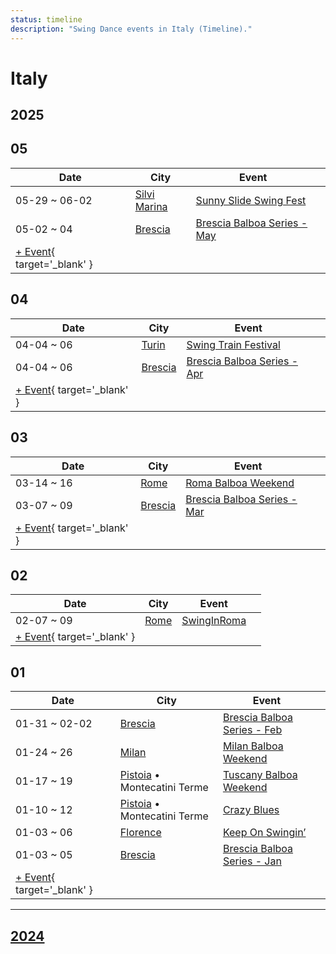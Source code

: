 ```yaml
---
status: timeline
description: "Swing Dance events in Italy (Timeline)."
---
```


# Italy

## 2025

## 05

| Date | City | Event | |
| --- | --- | --- | --- |
| 05-29 ~ 06-02 | [Silvi Marina](by_city.md#silvi-marina) | [Sunny Slide Swing Fest](sunny-slide-swing-fest-2025.md) |  |
| 05-02 ~ 04 | [Brescia](by_city.md#brescia) | [Brescia Balboa Series - May](brescia-balboa-series-may-2025.md) |  |
| [+ Event](https://github.com/swingdance/events/issues/new?assignees=&labels=add+event&projects=&template=02-add_entity.yml&title=%5B2025%2Fit%5D%20%3CName%3E&region=it&province=&city=&org_id=&date_starts=2025-05-&date_ends=2025-05-){ target='_blank' }

## 04

| Date | City | Event | |
| --- | --- | --- | --- |
| 04-04 ~ 06 | [Turin](by_city.md#turin) | [Swing Train Festival](swing-train-festival-2025.md) |  |
| 04-04 ~ 06 | [Brescia](by_city.md#brescia) | [Brescia Balboa Series - Apr](brescia-balboa-series-apr-2025.md) |  |
| [+ Event](https://github.com/swingdance/events/issues/new?assignees=&labels=add+event&projects=&template=02-add_entity.yml&title=%5B2025%2Fit%5D%20%3CName%3E&region=it&province=&city=&org_id=&date_starts=2025-04-&date_ends=2025-04-){ target='_blank' }

## 03

| Date | City | Event | |
| --- | --- | --- | --- |
| 03-14 ~ 16 | [Rome](by_city.md#rome) | [Roma Balboa Weekend](roma-balboa-weekend-2025.md) |  |
| 03-07 ~ 09 | [Brescia](by_city.md#brescia) | [Brescia Balboa Series - Mar](brescia-balboa-series-mar-2025.md) |  |
| [+ Event](https://github.com/swingdance/events/issues/new?assignees=&labels=add+event&projects=&template=02-add_entity.yml&title=%5B2025%2Fit%5D%20%3CName%3E&region=it&province=&city=&org_id=&date_starts=2025-03-&date_ends=2025-03-){ target='_blank' }

## 02

| Date | City | Event | |
| --- | --- | --- | --- |
| 02-07 ~ 09 | [Rome](by_city.md#rome) | [SwingInRoma](swing-in-roma-2025.md) |  |
| [+ Event](https://github.com/swingdance/events/issues/new?assignees=&labels=add+event&projects=&template=02-add_entity.yml&title=%5B2025%2Fit%5D%20%3CName%3E&region=it&province=&city=&org_id=&date_starts=2025-02-&date_ends=2025-02-){ target='_blank' }

## 01

| Date | City | Event | |
| --- | --- | --- | --- |
| 01-31 ~ 02-02 | [Brescia](by_city.md#brescia) | [Brescia Balboa Series - Feb](brescia-balboa-series-feb-2025.md) |  |
| 01-24 ~ 26 | [Milan](by_city.md#milan) | [Milan Balboa Weekend](milan-balboa-weekend-2025.md) |  |
| 01-17 ~ 19 | [Pistoia](by_city.md#pistoia) • Montecatini Terme | [Tuscany Balboa Weekend](tuscany-balboa-weekend-2025.md) |  |
| 01-10 ~ 12 | [Pistoia](by_city.md#pistoia) • Montecatini Terme | [Crazy Blues](crazy-blues-2025.md) |  |
| 01-03 ~ 06 | [Florence](by_city.md#florence) | [Keep On Swingin’](keep-on-swingin-2025.md) |  |
| 01-03 ~ 05 | [Brescia](by_city.md#brescia) | [Brescia Balboa Series - Jan](brescia-balboa-series-jan-2025.md) |  |
| [+ Event](https://github.com/swingdance/events/issues/new?assignees=&labels=add+event&projects=&template=02-add_entity.yml&title=%5B2025%2Fit%5D%20%3CName%3E&region=it&province=&city=&org_id=&date_starts=2025-01-&date_ends=2025-01-){ target='_blank' }

---

## [2024](2024.md)

